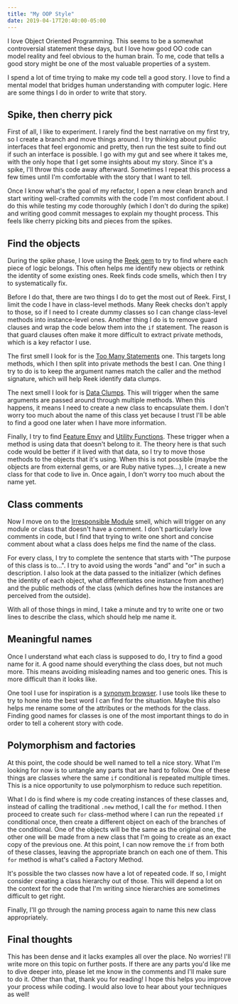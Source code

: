 ```yaml
---
title: "My OOP Style"
date: 2019-04-17T20:40:00-05:00
---
```

I love Object Oriented Programming. This seems to be a somewhat controversial
statement these days, but I love how good OO code can model reality and feel
obvious to the human brain. To me, code that tells a good story might be one of
the most valuable properties of a system.

I spend a lot of time trying to make my code tell a good story. I love to find
a mental model that bridges human understanding with computer logic. Here are
some things I do in order to write that story.

## Spike, then cherry pick

First of all, I like to experiment. I rarely find the best narrative on my
first try, so I create a branch and move things around. I try thinking about
public interfaces that feel ergonomic and pretty, then run the test suite to
find out if such an interface is possible. I go with my gut and see where it
takes me, with the only hope that I get some insights about my story. Since
it's a spike, I'll throw this code away afterward. Sometimes I repeat this
process a few times until I'm comfortable with the story that I want to tell.

Once I know what's the goal of my refactor, I open a new clean branch and start
writing well-crafted commits with the code I'm most confident about. I do this
while testing my code thoroughly (which I don't do during the spike) and writing
good commit messages to explain my thought process. This feels like cherry
picking bits and pieces from the spikes.

## Find the objects

During the spike phase, I love using the [Reek
gem](https://github.com/troessner/reek) to try to find where each piece of
logic belongs. This often helps me identify new objects or rethink the identity
of some existing ones. Reek finds code smells, which then I try to
systematically fix.

Before I do that, there are two things I do to get the most out of Reek. First,
I limit the code I have in class-level methods. Many Reek checks don't apply to
those, so if I need to I create dummy classes so I can change class-level
methods into instance-level ones. Another thing I do is to remove guard clauses
and wrap the code below them into the `if` statement. The reason is that guard
clauses often make it more difficult to extract private methods, which is a key
refactor I use.

The first smell I look for is the [Too Many
Statements](https://github.com/troessner/reek/blob/master/docs/Too-Many-Statements.md)
one. This targets long methods, which I then split into private methods the
best I can. One thing I try to do is to keep the argument names match the caller
and the method signature, which will help Reek identify data clumps.

The next smell I look for is [Data
Clumps](https://github.com/troessner/reek/blob/master/docs/Data-Clump.md). This
will trigger when the same arguments are passed around through multiple
methods. When this happens, it means I need to create a new class to
encapsulate them. I don't worry too much about the name of this class yet
because I trust I'll be able to find a good one later when I have more
information.

Finally, I try to find [Feature
Envy](https://github.com/troessner/reek/blob/master/docs/Feature-Envy.md) and
[Utility
Functions](https://github.com/troessner/reek/blob/master/docs/Utility-Function.md).
These trigger when a method is using data that doesn't belong to it. The theory
here is that such code would be better if it lived with that data, so I try to
move those methods to the objects that it's using. When this is not possible
(maybe the objects are from external gems, or are Ruby native types...), I
create a new class for that code to live in. Once again, I don't worry too much
about the name yet.

## Class comments

Now I move on to the [Irresponsible
Module](https://github.com/troessner/reek/blob/master/docs/Irresponsible-Module.md)
smell, which will trigger on any module or class that doesn't have a comment. I
don't particularly love comments in code, but I find that trying to write one
short and concise comment about what a class does helps me find the name of the
class.

For every class, I try to complete the sentence that starts with "The purpose
of this class is to...". I try to avoid using the words "and" and "or" in such
a description. I also look at the data passed to the initializer (which defines
the identity of each object, what differentiates one instance from another) and
the public methods of the class (which defines how the instances are perceived
from the outside).

With all of those things in mind, I take a minute and try to write one or two
lines to describe the class, which should help me name it.

## Meaningful names

Once I understand what each class is supposed to do, I try to find a good name
for it. A good name should everything the class does, but not much more. This
means avoiding misleading names and too generic ones. This is more difficult
than it looks like.

One tool I use for inspiration is a [synonym
browser](https://www.thesaurus.com/). I use tools like these to try to hone
into the best word I can find for the situation. Maybe this also helps me
rename some of the attributes or the methods for the class. Finding good names
for classes is one of the most important things to do in order to tell a
coherent story with code.

## Polymorphism and factories

At this point, the code should be well named to tell a nice story. What I'm
looking for now is to untangle any parts that are hard to follow. One of these
things are classes where the same `if` conditional is repeated multiple times.
This is a nice opportunity to use polymorphism to reduce such repetition.

What I do is find where is my code creating instances of these classes and,
instead of calling the traditional `.new` method, I call the `for` method. I
then proceed to create such `for` class-method where I can run the repeated `if`
conditional once, then create a different object on each of the branches of the
conditional. One of the objects will be the same as the original one, the other
one will be made from a new class that I'm going to create as an exact copy of
the previous one. At this point, I can now remove the `if` from both of these
classes, leaving the appropriate branch on each one of them. This `for` method
is what's called a Factory Method.

It's possible the two classes now have a lot of repeated code. If so, I might
consider creating a class hierarchy out of those. This will depend a lot on the
context for the code that I'm writing since hierarchies are sometimes difficult
to get right.

Finally, I'll go through the naming process again to name this new class
appropriately.

## Final thoughts

This has been dense and it lacks examples all over the place. No worries! I'll
write more on this topic on further posts. If there are any parts you'd like me
to dive deeper into, please let me know in the comments and I'll make sure to do
it. Other than that, thank you for reading! I hope this helps you improve your
process while coding. I would also love to hear about your techniques as well!
